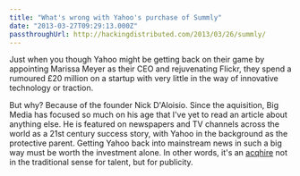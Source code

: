 ```yaml
---
title: "What's wrong with Yahoo's purchase of Summly"
date: "2013-03-27T09:29:13.000Z"
passthroughUrl: http://hackingdistributed.com/2013/03/26/summly/
---
```


Just when you though Yahoo might be getting back on their game by appointing Marissa Meyer as their CEO and rejuvenating Flickr, they spend a rumoured £20 million on a startup with very little in the way of innovative technology or traction.

But why? Because of the founder Nick D'Aloisio. Since the aquisition, Big Media has focused so much on his age that I've yet to read an article about anything else. He is featured on newspapers and TV channels across the world as a 21st century success story, with Yahoo in the background as the protective parent. Getting Yahoo back into mainstream news in such a big way must be worth the investment alone. In other words, it's an [acqhire](http://www.techopedia.com/definition/28595/acqhire) not in the traditional sense for talent, but for publicity.